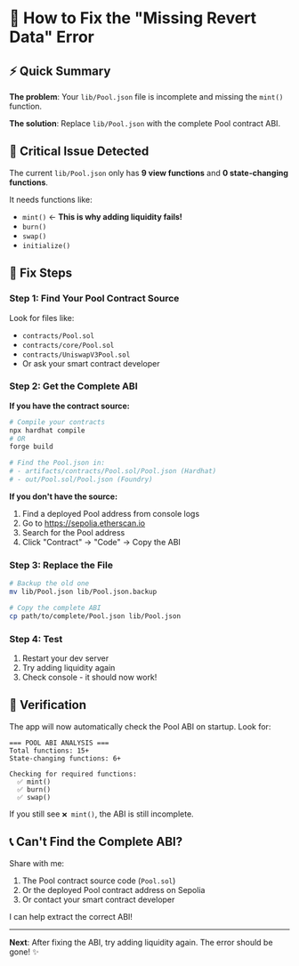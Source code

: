 # 🎯 How to Fix the "Missing Revert Data" Error

## ⚡ Quick Summary

**The problem**: Your `lib/Pool.json` file is incomplete and missing the `mint()` function.

**The solution**: Replace `lib/Pool.json` with the complete Pool contract ABI.

## 🔴 Critical Issue Detected

The current `lib/Pool.json` only has **9 view functions** and **0 state-changing functions**.

It needs functions like:
- `mint()` ← **This is why adding liquidity fails!**
- `burn()`
- `swap()`
- `initialize()`

## 🚀 Fix Steps

### Step 1: Find Your Pool Contract Source

Look for files like:
- `contracts/Pool.sol`
- `contracts/core/Pool.sol`  
- `contracts/UniswapV3Pool.sol`
- Or ask your smart contract developer

### Step 2: Get the Complete ABI

**If you have the contract source:**

```bash
# Compile your contracts
npx hardhat compile
# OR
forge build

# Find the Pool.json in:
# - artifacts/contracts/Pool.sol/Pool.json (Hardhat)
# - out/Pool.sol/Pool.json (Foundry)
```

**If you don't have the source:**

1. Find a deployed Pool address from console logs
2. Go to https://sepolia.etherscan.io
3. Search for the Pool address
4. Click "Contract" → "Code" → Copy the ABI

### Step 3: Replace the File

```bash
# Backup the old one
mv lib/Pool.json lib/Pool.json.backup

# Copy the complete ABI
cp path/to/complete/Pool.json lib/Pool.json
```

### Step 4: Test

1. Restart your dev server
2. Try adding liquidity again
3. Check console - it should now work!

## 🧪 Verification

The app will now automatically check the Pool ABI on startup. Look for:

```
=== POOL ABI ANALYSIS ===
Total functions: 15+
State-changing functions: 6+

Checking for required functions:
  ✅ mint()
  ✅ burn()
  ✅ swap()
```

If you still see `❌ mint()`, the ABI is still incomplete.

## 📞 Can't Find the Complete ABI?

Share with me:
1. The Pool contract source code (`Pool.sol`)
2. Or the deployed Pool contract address on Sepolia
3. Or contact your smart contract developer

I can help extract the correct ABI!

---

**Next**: After fixing the ABI, try adding liquidity again. The error should be gone! ✨

